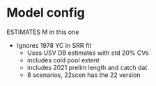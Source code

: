 # Model config
  ESTIMATES M in this one

  - Ignores 1978 YC in SRR fit
	- Uses USV DB estimates with std 20% CVs
	- includes cold pool extent
	- includes 2021 prelim length and catch dat
	- 8 scenarios, 22scen has the 22 version
